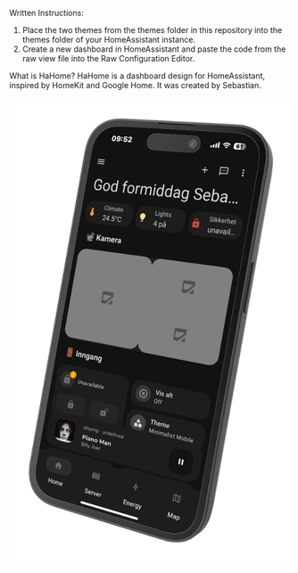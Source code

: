 Written Instructions:

1. Place the two themes from the themes folder in this repository into the themes folder of your HomeAssistant instance.
2. Create a new dashboard in HomeAssistant and paste the code from the raw view file into the Raw Configuration Editor.
   
What is HaHome?
HaHome is a dashboard design for HomeAssistant, inspired by HomeKit and Google Home. It was created by Sebastian.

![Alt text](IMG_0277-left.png)
